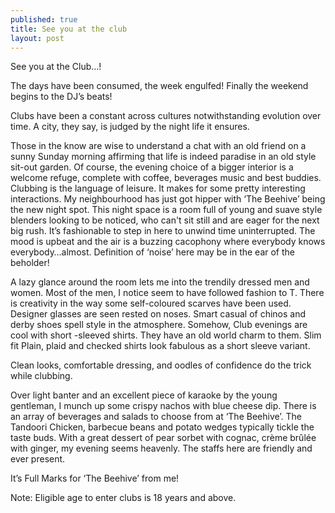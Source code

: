 ```yaml
---
published: true
title: See you at the club
layout: post
---
```

See you at the Club…! 


The days have been consumed, the week engulfed! Finally the weekend begins to the DJ’s beats!   

Clubs have been a constant across cultures notwithstanding evolution over time. A city, they say, is judged by the night life it ensures. 
 
Those in the know are wise to understand a chat with an old friend on a sunny Sunday morning affirming that life is indeed paradise in an old style sit-out garden. Of course, the evening choice of a bigger interior is a welcome refuge, complete with coffee, beverages music and best buddies. Clubbing is the language of leisure. It makes for some pretty interesting interactions.
My neighbourhood has just got hipper with ‘The Beehive’ being the new night spot. This night space is a room full of young and suave style blenders looking to be noticed, who can't sit still and are eager for the next big rush. It’s fashionable to step in here to unwind time uninterrupted. The mood is upbeat and the air is a buzzing cacophony where everybody knows everybody…almost. Definition of ‘noise’ here may be in the ear of the beholder!   

A lazy glance around the room lets me into the trendily dressed men and women. Most of the men, I notice seem to have followed fashion to T. There is creativity in the way some self-coloured scarves have been used. Designer glasses are seen rested on noses. Smart casual of chinos and derby shoes spell style in the atmosphere. Somehow, Club evenings are cool with short -sleeved shirts. They have an old world charm to them. Slim fit Plain, plaid and checked shirts look fabulous as a short sleeve variant. 
 
Clean looks, comfortable dressing, and oodles of confidence do the trick while clubbing.

Over light banter and an excellent piece of karaoke by the young gentleman, I munch up some crispy nachos with blue cheese dip. There is an array of beverages and salads to choose from at ‘The Beehive’. The Tandoori Chicken, barbecue beans and potato wedges typically tickle the taste buds. With a great dessert of pear sorbet with cognac, crème brûlée with ginger, my evening seems heavenly. The staffs here are friendly and ever present. 


It’s Full Marks for ‘The Beehive’ from me!


Note:  Eligible age to enter clubs is 18 years and above.

